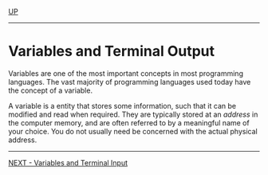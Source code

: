 [UP](Digital_Outputs_2.md)

---

# Variables and Terminal Output
Variables are one of the most important concepts in most programming languages. The vast majority of programming languages used today have the concept of a variable.

A variable is a entity that stores some information, such that it can be modified and read when required. They are typically stored at an _address_ in the computer memory, and are often referred to by a meaningful name of your choice. You do not usually need be concerned with the actual physical address.





---

[NEXT - Variables and Terminal Input](TASK112.md)